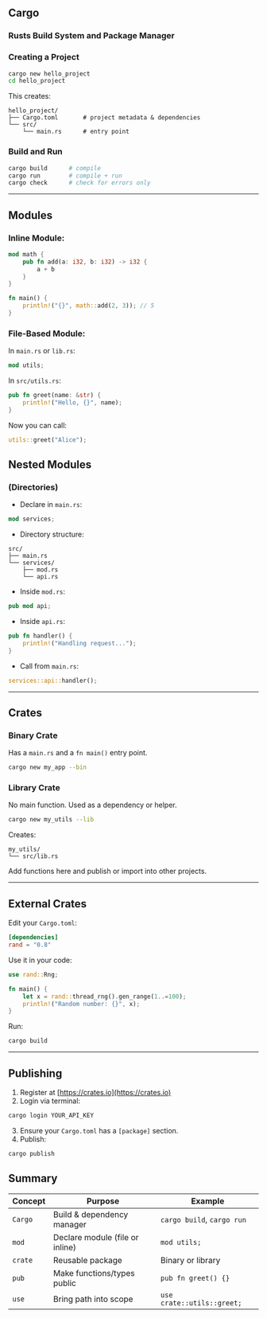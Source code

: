

## Cargo 
### Rusts Build System and Package Manager

### Creating a Project

```bash
cargo new hello_project
cd hello_project
```

This creates:

```
hello_project/
├── Cargo.toml       # project metadata & dependencies
└── src/
    └── main.rs      # entry point
```

### Build and Run

```bash
cargo build      # compile
cargo run        # compile + run
cargo check      # check for errors only
```

---

## Modules

### Inline Module:

```rust
mod math {
    pub fn add(a: i32, b: i32) -> i32 {
        a + b
    }
}

fn main() {
    println!("{}", math::add(2, 3)); // 5
}
```

### File-Based Module:

In `main.rs` or `lib.rs`:

```rust
mod utils;
```

In `src/utils.rs`:

```rust
pub fn greet(name: &str) {
    println!("Hello, {}", name);
}
```

Now you can call:

```rust
utils::greet("Alice");
```

## Nested Modules 
### (Directories)

* Declare in `main.rs`:

```rust
mod services;
```

* Directory structure:

```
src/
├── main.rs
└── services/
    ├── mod.rs
    └── api.rs
```

* Inside `mod.rs`:

```rust
pub mod api;
```

* Inside `api.rs`:

```rust
pub fn handler() {
    println!("Handling request...");
}
```

* Call from `main.rs`:

```rust
services::api::handler();
```

---

## Crates 


### Binary Crate

Has a `main.rs` and a `fn main()` entry point.

```bash
cargo new my_app --bin
```

### Library Crate

No main function. Used as a dependency or helper.

```bash
cargo new my_utils --lib
```

Creates:

```
my_utils/
└── src/lib.rs
```

Add functions here and publish or import into other projects.

---

##  External Crates

Edit your `Cargo.toml`:

```toml
[dependencies]
rand = "0.8"
```

Use it in your code:

```rust
use rand::Rng;

fn main() {
    let x = rand::thread_rng().gen_range(1..=100);
    println!("Random number: {}", x);
}
```

Run:

```bash
cargo build
```

---

## Publishing


1. Register at [https://crates.io](https://crates.io)
2. Login via terminal:

```bash
cargo login YOUR_API_KEY
```

3. Ensure your `Cargo.toml` has a `[package]` section.
4. Publish:

```bash
cargo publish
```



## Summary 

| Concept | Purpose                         | Example                    |
| ------- | ------------------------------- | -------------------------- |
| `Cargo` | Build & dependency manager      | `cargo build`, `cargo run` |
| `mod`   | Declare module (file or inline) | `mod utils;`               |
| `crate` | Reusable package                | Binary or library          |
| `pub`   | Make functions/types public     | `pub fn greet() {}`        |
| `use`   | Bring path into scope           | `use crate::utils::greet;` |